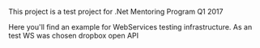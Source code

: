 This project is a test project for .Net Mentoring Program Q1 2017

Here you'll find an example for WebServices testing infrastructure. 
As an test WS was chosen dropbox open API